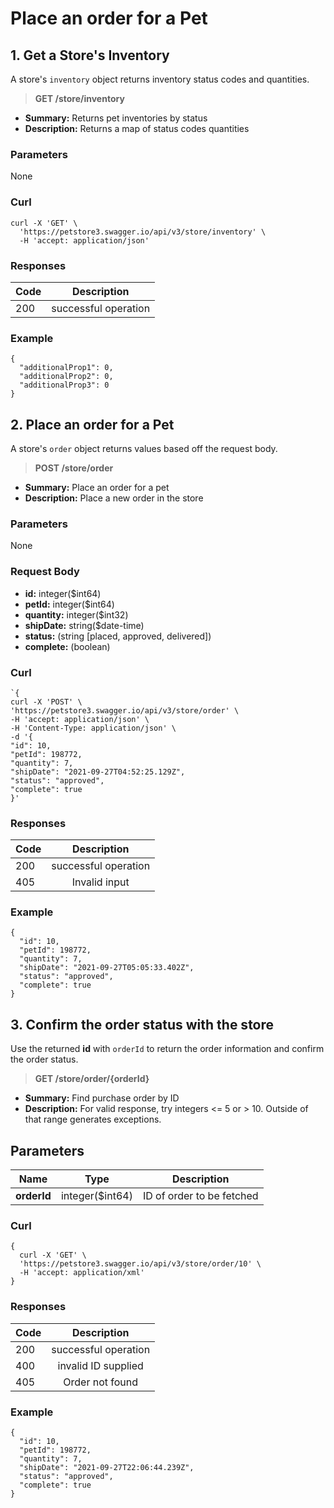 # Place an order for a Pet

## 1. Get a Store's Inventory
A store's `inventory` object returns inventory status codes and quantities.
> **GET /store/inventory**
* **Summary:** Returns pet inventories by status
* **Description:** Returns a map of status codes quantities 
 
### Parameters
None

### Curl
  ```
  curl -X 'GET' \
    'https://petstore3.swagger.io/api/v3/store/inventory' \
    -H 'accept: application/json' 
  ```  
  
### Responses
| **Code** | **Description** |
| ------------- |:-------------:|
| 200 | successful operation |

### Example
```
{
  "additionalProp1": 0,
  "additionalProp2": 0,
  "additionalProp3": 0
}
```

## 2. Place an order for a Pet
A store's `order` object returns values based off the request body.
> **POST /store/order**
* **Summary:** Place an order for a pet
* **Description:** Place a new order in the store

### Parameters
None

### Request Body
* **id:** integer($int64)
* **petId:** integer($int64)
* **quantity:** integer($int32)
* **shipDate:** string($date-time)
* **status:** (string [placed, approved, delivered])
* **complete:** (boolean)

### Curl
  ```
  `{
  curl -X 'POST' \
  'https://petstore3.swagger.io/api/v3/store/order' \
  -H 'accept: application/json' \
  -H 'Content-Type: application/json' \
  -d '{
  "id": 10,
  "petId": 198772,
  "quantity": 7,
  "shipDate": "2021-09-27T04:52:25.129Z",
  "status": "approved",
  "complete": true
  }' 
  ```  

### Responses
| **Code** | **Description** |
| ------------- |:-------------:|
| 200 | successful operation |
| 405 | Invalid input |

### Example
```
{
  "id": 10,
  "petId": 198772,
  "quantity": 7,
  "shipDate": "2021-09-27T05:05:33.402Z",
  "status": "approved",
  "complete": true
}
```

## 3. Confirm the order status with the store
Use the returned **id** with ``orderId`` to return the order information and confirm the order status.
> **GET /store/order/{orderId}**  
* **Summary:** Find purchase order by ID  
* **Description:** For valid response, try integers <= 5 or > 10. Outside of that range generates exceptions.

## Parameters
| **Name** | **Type** | **Description** |
| ------------- |:-------------:|:-------------:|
| **orderId** | integer($int64) | ID of order to be fetched |

### Curl
```
{
  curl -X 'GET' \
  'https://petstore3.swagger.io/api/v3/store/order/10' \
  -H 'accept: application/xml'
}
```

### Responses
| **Code** | **Description** |
| ------------- |:-------------:|
| 200 | successful operation |
| 400 | invalid ID supplied |
| 405 | Order not found |

### Example
```
{
  "id": 10,
  "petId": 198772,
  "quantity": 7,
  "shipDate": "2021-09-27T22:06:44.239Z",
  "status": "approved",
  "complete": true
}
```

